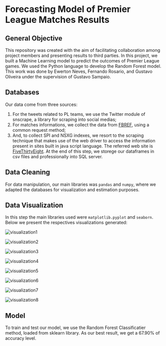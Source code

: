# Forecasting Model of Premier League Matches Results

## General Objective
This repository was created with the aim of facilitating collaboration among project members and presenting results to third parties. In this project, we built a Machine Learning model to predict the outcomes of Premier League games. We used the Python language to develop the Random Forest model. This work was done by Ewerton Neves, Fernando Rosario, and Gustavo Oliveira under the supervision of Gustavo Sampaio.

## Databases
Our data come from three sources:
   1. For the tweets related to PL teams, we use the Twitter module of snscrape, a library for scraping into social medias;
   2. For matches informations, we collect the data from [FBREF](https://fbref.com/en/), using a common request method;
   3. And, to collect SPI and NSXG indexes, we resort to the scraping technique that makes use of the web driver to access the information present in sites built in java script language. The referred web site is [FiveThirtyEight](https://fivethirtyeight.com/).
At the end of this step, we storege our dataframes in csv files and professionally into SQL server.
## Data Cleaning
For data manipulation, our main libraries was `pandas` and `numpy`, where we adapted the databases for visualization and estimation purposes.

## Data Visualization
In this step the main libraries used were `matplotlib.pyplot` and `seaborn`. Below we present the respectives visualizations generated:

![visualization1](images/vis1.jpg)

![visualization2](images/vis2.jpg)

![visualization3](images/vis3.jpg)

![visualization4](images/vis4.jpg)

![visualization5](images/vis5.jpg)

![visualization6](images/vis6.jpg)

![visualization7](images/vis7.jpg)

![visualization8](images/vis8.jpg)

## Model
To train and test our model, we use the Random Forest Classificatier method, loaded from sklearn library. As our best result, we get a 67.90% of accuracy level.